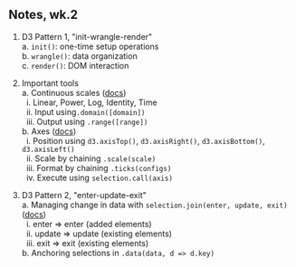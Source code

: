 ## Notes, wk.2

1. D3 Pattern 1, "init-wrangle-render"
<br>a. `init()`: one-time setup operations
<br>b. `wrangle()`: data organization
<br>c. `render()`: DOM interaction
 
2. Important tools
<br>a. Continuous scales ([docs](https://github.com/d3/d3-scale/tree/v2.2.2#continuous-scales))
<br>&nbsp;&nbsp;i. Linear, Power, Log, Identity, Time
<br>&nbsp;&nbsp;ii. Input using`.domain([domain])`
<br>&nbsp;&nbsp;iii. Output using `.range([range])`
<br>b. Axes ([docs](https://github.com/d3/d3-axis/tree/v1.0.12#api-reference))
<br>&nbsp;&nbsp;i. Position using `d3.axisTop()`, `d3.axisRight()`, `d3.axisBottom()`, `d3.axisLeft()`
<br>&nbsp;&nbsp;ii. Scale by chaining `.scale(scale)`
<br>&nbsp;&nbsp;iii. Format by chaining `.ticks(configs)`
<br>&nbsp;&nbsp;iv. Execute using `selection.call(axis)`
 
3. D3 Pattern 2, "enter-update-exit"
<br>a. Managing change in data with `selection.join(enter, update, exit)` ([docs](https://github.com/d3/d3-selection/blob/v1.4.1/README.md#selection_join))
<br>&nbsp;&nbsp;i. enter => enter (added elements)
<br>&nbsp;&nbsp;ii. update => update (existing elements)
<br>&nbsp;&nbsp;iii. exit => exit (existing elements)
<br>b. Anchoring selections in `.data(data, d => d.key)`
 
  